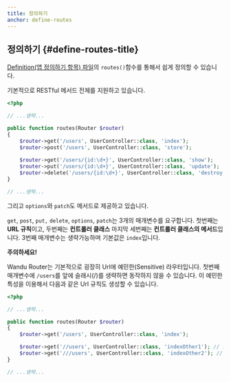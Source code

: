 ```yaml
---
title: 정의하기
anchor: define-routes
---
```


## 정의하기 {#define-routes-title}

[Definition(앱 정의하기 항목) 파일](/#definition)의 `routes()`함수를 통해서 쉽게 정의할 수 있습니다.

기본적으로 RESTful 메서드 전체를 지원하고 있습니다.

```php
<?php

// ...생략...

public function routes(Router $router)
{
    $router->get('/users', UserController::class, 'index');
    $router->post('/users', UserController::class, 'store');
    
    $router->get('/users/{id:\d+}', UserController::class, 'show');
    $router->put('/users/{id:\d+}', UserController::class, 'update');
    $router->delete('/users/{id:\d+}', UserController::class, 'destroy');
}

// ...생략...
```

그리고 `options`와 `patch`도 메서드로 제공하고 있습니다.

`get`, `post`, `put,` `delete`, `options`, `patch`는 3개의 매개변수를 요구합니다. 첫번째는 **URL 규칙**이고, 두번째는
**컨트롤러 클래스** 마지막 세번째는 **컨트롤러 클래스의 메서드**입니다. 3번째 매개변수는 생략가능하며 기본값은
`index`입니다.

**주의하세요!**

Wandu Router는 기본적으로 굉장히 Url에 예민한(Sensitive) 라우터입니다. 첫번째 매개변수에 `/users`를 앞에 슬래시(/)를
생략하면 동작하지 않을 수 있습니다. 이 예민한 특성을 이용해서 다음과 같은 Url 규칙도 생성할 수 있습니다.

```php
<?php

// ...생략...

public function routes(Router $router)
{
    $router->get('/users', UserController::class, 'index');

    $router->get('//users', UserController::class, 'indexOther1'); // 달라요!!
    $router->get('///users', UserController::class, 'indexOther2'); // 전혀 달라요!!
}

// ...생략...
```
